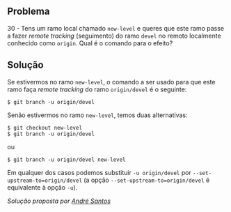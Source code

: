 ## Problema

30 - Tens um ramo local chamado `new-level` e queres que este ramo passe a
fazer _remote tracking_ (seguimento) do ramo `devel` no remoto localmente
conhecido como `origin`. Qual é o comando para o efeito?

## Solução

Se estivermos no ramo `new-level`, o comando a ser usado para que este ramo
faça _remote tracking_ do ramo `origin/devel` é o seguinte:

`$ git branch -u origin/devel`

Senão estivermos no ramo `new-level`, temos duas alternativas:

```
$ git checkout new-level
$ git branch -u origin/devel
```

ou 

`$ git branch -u origin/devel new-level`

Em qualquer dos casos podemos substituir `-u origin/devel` por
`--set-upstream-to=origin/devel` (a opção `--set-upstream-to=origin/devel`
é equivalente à opção `-u`).

*Solução proposta por [André Santos](https://github.com/Snigy24)*
